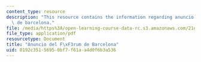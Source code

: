 ```yaml
---
content_type: resource
description: "This resource contains the information regarding anuncio del f\xF3rum\
  \ de barcelona."
file: /media/https%3A/open-learning-course-data-rc.s3.amazonaws.com/21g-702-spanish-ii-spring-2004/0192c35156950bf7f61aa4d0f6b3a536_MIT21G_702S04_35anu.pdf
file_type: application/pdf
resourcetype: Document
title: "Anuncio del F\xF3rum de Barcelona"
uid: 0192c351-5695-0bf7-f61a-a4d0f6b3a536
---
```

